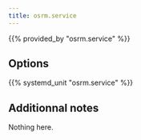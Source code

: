 ```yaml
---
title: osrm.service
---
```


{{% provided_by "osrm.service" %}}

## Options

{{% systemd_unit "osrm.service" %}}

## Additionnal notes

Nothing here.